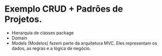 # Exemplo CRUD + Padrões de Projetos.

* Hierarquia de classes package 
* Domain
* Models (Modelos) fazem parte da arquitetura MVC. Eles representam os dados, as regras e a lógica de negócio.
